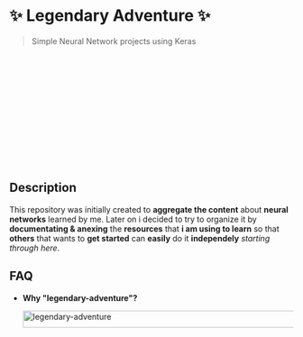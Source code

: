 # :sparkles: Legendary Adventure :sparkles:
> Simple Neural Network projects using Keras
<p align="center">
  <img  src="https://media.giphy.com/media/oj2GhTqAIoNIk/giphy.gif" alt="Bilbo Adventure" style="width: 480px; height: 196px; left: 0px; top: 0px; opacity: 0;">
</p>

## Description
 This repository was initially created to **aggregate the content** about **neural networks** learned by me. Later on i decided to try to organize it by **documentating & anexing** the **resources** that **i am using to learn** so that **others** that wants to **get started** can **easily** do it **independely** *starting through here*.

## FAQ

- **Why "legendary-adventure"?**
    
    <img src="https://i.imgur.com/aW6QDKg.png" alt="legendary-adventure" width="550" height="30">
